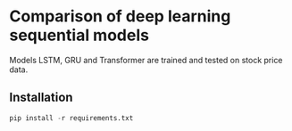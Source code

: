 # Comparison of deep learning sequential models

Models LSTM, GRU and Transformer are trained and tested on stock price data.

## Installation

```python 
pip install -r requirements.txt
```